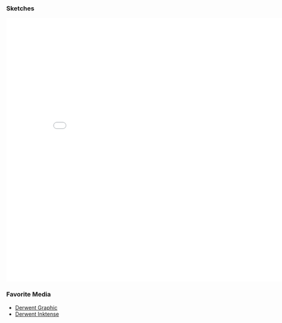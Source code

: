 <h3> Sketches </h3>

<iframe src="./gallery.html" width="850" height="700" frameborder="0"></iframe>

<h3> Favorite Media </h3>

- [Derwent Graphic](https://www.dickblick.com/items/derwent-graphic-pencil-hardness-2b/)
- [Derwent Inktense](https://www.dickblick.com/products/derwent-inktense-pencils/)